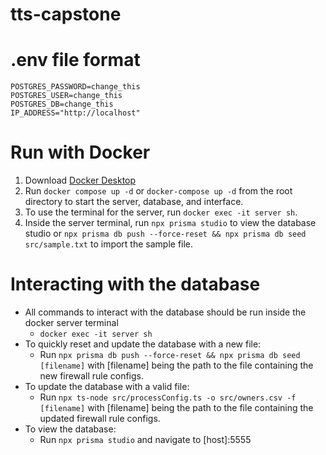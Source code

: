 # tts-capstone

# .env file format
```
POSTGRES_PASSWORD=change_this
POSTGRES_USER=change_this
POSTGRES_DB=change_this
IP_ADDRESS="http://localhost"
```

# Run with Docker

1. Download [Docker Desktop](https://docs.docker.com/get-started/get-docker/)
2. Run `docker compose up -d` or `docker-compose up -d` from the root directory to start the server, database, and interface.
3. To use the terminal for the server, run `docker exec -it server sh`.
4. Inside the server terminal, run `npx prisma studio` to view the database studio or `npx prisma db push --force-reset && npx prisma db seed src/sample.txt` to import the sample file.

# Interacting with the database

- All commands to interact with the database should be run inside the docker server terminal
  - `docker exec -it server sh`
- To quickly reset and update the database with a new file:
  - Run `npx prisma db push --force-reset && npx prisma db seed [filename]` with [filename] being the path to the file containing the new firewall rule configs.
- To update the database with a valid file:
  - Run `npx ts-node src/processConfig.ts -o src/owners.csv -f [filename]` with [filename] being the path to the file containing the updated firewall rule configs.
- To view the database:
  - Run `npx prisma studio` and navigate to [host]:5555

